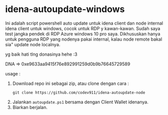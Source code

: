 # idena-autoupdate-windows
Ini adalah script powershell auto update untuk idena client dan node internal idena client untuk windows, cocok untuk RDP y kawan-kawan. Sudah saya test jangka pendek di RDP Azure windows 10 pro saya. Dikhususkan hanya untuk pengguna RDP yang nodenya pakai internal, kalau node remote bakal sia" update node localnya.

yg baik hati tlng donasinya hehe :3

DNA => 0xe9633aa9415f76e892991259d0b9b76645729589

usage :

1. Download repo ini sebagai zip, atau clone dengan cara :
    ```
    git clone https://github.com/codev911/idena-autoupdate-node
    ```
2. Jalankan `autoupdate.ps1` bersama dengan Client Wallet idenanya.
3. Biarkan berjalan.

